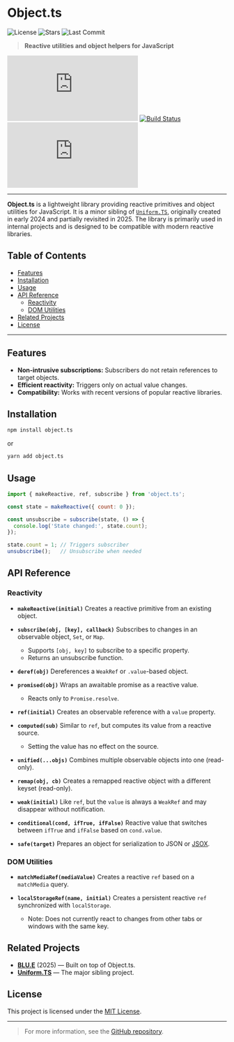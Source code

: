 # Object.ts &nbsp;

<img src="https://img.shields.io/github/license/unite-2-re/object.ts?style=flat-square" alt="License"> <img src="https://img.shields.io/github/stars/unite-2-re/object.ts?style=flat-square" alt="Stars"> <img src="https://img.shields.io/github/last-commit/unite-2-re/object.ts?style=flat-square" alt="Last Commit">

> **Reactive utilities and object helpers for JavaScript**

[![npm version](https://img.shields.io/npm/v/object.ts?style=flat-square)](https://www.npmjs.com/package/object.ts)
[![Build Status](https://img.shields.io/github/actions/workflow/status/unite-2-re/object.ts/ci.yml?branch=main&style=flat-square)](https://github.com/unite-2-re/object.ts/actions)
[![Coverage Status](https://img.shields.io/codecov/c/github/unite-2-re/object.ts?style=flat-square)](https://codecov.io/gh/unite-2-re/object.ts)

---

**Object.ts** is a lightweight library providing reactive primitives and object utilities for JavaScript. It is a minor sibling of [`Uniform.TS`](https://github.com/unite-2-re/uniform.ts), originally created in early 2024 and partially revisited in 2025. The library is primarily used in internal projects and is designed to be compatible with modern reactive libraries.

## Table of Contents

- [Features](#features)
- [Installation](#installation)
- [Usage](#usage)
- [API Reference](#api-reference)
  - [Reactivity](#reactivity)
  - [DOM Utilities](#dom-utilities)
- [Related Projects](#related-projects)
- [License](#license)

---

## Features

- **Non-intrusive subscriptions:** Subscribers do not retain references to target objects.
- **Efficient reactivity:** Triggers only on actual value changes.
- **Compatibility:** Works with recent versions of popular reactive libraries.

## Installation

```bash
npm install object.ts
```

or

```bash
yarn add object.ts
```

## Usage

```js
import { makeReactive, ref, subscribe } from 'object.ts';

const state = makeReactive({ count: 0 });

const unsubscribe = subscribe(state, () => {
  console.log('State changed:', state.count);
});

state.count = 1; // Triggers subscriber
unsubscribe();   // Unsubscribe when needed
```

## API Reference

### Reactivity

- **`makeReactive(initial)`**
  Creates a reactive primitive from an existing object.

- **`subscribe(obj, [key], callback)`**
  Subscribes to changes in an observable object, `Set`, or `Map`.
  - Supports `[obj, key]` to subscribe to a specific property.
  - Returns an unsubscribe function.

- **`deref(obj)`**
  Dereferences a `WeakRef` or `.value`-based object.

- **`promised(obj)`**
  Wraps an awaitable promise as a reactive value.
  - Reacts only to `Promise.resolve`.

- **`ref(initial)`**
  Creates an observable reference with a `value` property.

- **`computed(sub)`**
  Similar to `ref`, but computes its value from a reactive source.
  - Setting the value has no effect on the source.

- **`unified(...objs)`**
  Combines multiple observable objects into one (read-only).

- **`remap(obj, cb)`**
  Creates a remapped reactive object with a different keyset (read-only).

- **`weak(initial)`**
  Like `ref`, but the `value` is always a `WeakRef` and may disappear without notification.

- **`conditional(cond, ifTrue, ifFalse)`**
  Reactive value that switches between `ifTrue` and `ifFalse` based on `cond.value`.

- **`safe(target)`**
  Prepares an object for serialization to JSON or [JSOX](https://github.com/d3x0r/JSOX).

### DOM Utilities

- **`matchMediaRef(mediaValue)`**
  Creates a reactive `ref` based on a `matchMedia` query.

- **`localStorageRef(name, initial)`**
  Creates a persistent reactive `ref` synchronized with `localStorage`.
  - Note: Does not currently react to changes from other tabs or windows with the same key.

## Related Projects

- [**BLU.E**](https://github.com/unite-2-re/BLU.E) (2025) — Built on top of Object.ts.
- [**Uniform.TS**](https://github.com/unite-2-re/uniform.ts) — The major sibling project.

## License

This project is licensed under the [MIT License](LICENSE).

---

> For more information, see the [GitHub repository](https://github.com/unite-2-re/object.ts).
